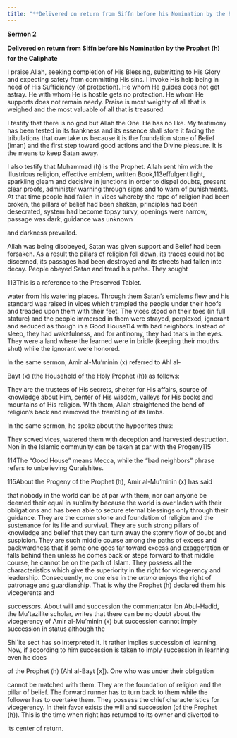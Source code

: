 ```yaml
---
title: "**Delivered on return from Siffn before his Nomination by the Prophet (h) for the Caliphate**" 
---
```

**Sermon 2**

**Delivered on return from Siffn before his Nomination by the Prophet \(h\) for the Caliphate**

I praise Allah, seeking completion of His Blessing, submitting to His Glory and expecting safety from committing His sins\. I invoke His help being in need of His Sufficiency \(of protection\)\. He whom He guides does not get astray\. He with whom He is hostile gets no protection\. He whom He supports does not remain needy\. Praise is most weighty of all that is weighed and the most valuable of all that is treasured\.

I testify that there is no god but Allah the One\. He has no like\. My testimony has been tested in its frankness and its essence shall store it facing the tribulations that overtake us because it is the foundation stone of Belief \(iman\) and the first step toward good actions and the Divine pleasure\. It is the means to keep Satan away\.

I also testify that Muhammad \(h\) is the Prophet\. Allah sent him with the illustrious religion, effective emblem, written Book,113effulgent light, sparkling gleam and decisive in junctions in order to dispel doubts, present clear proofs, administer warning through signs and to warn of punishments\. At that time people had fallen in vices whereby the rope of religion had been broken, the pillars of belief had been shaken, principles had been desecrated, system had become topsy turvy, openings were narrow, passage was dark, guidance was unknown

and darkness prevailed\.

Allah was being disobeyed, Satan was given support and Belief had been forsaken\. As a result the pillars of religion fell down, its traces could not be discerned, its passages had been destroyed and its streets had fallen into decay\. People obeyed Satan and tread his paths\. They sought

113This is a reference to the Preserved Tablet\.

<a id="page338"></a>water from his watering places\. Through them Satan’s emblems flew and his standard was raised in vices which trampled the people under their hoofs and treaded upon them with their feet\. The vices stood on their toes \(in full stature\) and the people immersed in them were strayed, perplexed, ignorant and seduced as though in a Good House114 with bad neighbors\. Instead of sleep, they had wakefulness, and for antinomy, they had tears in the eyes\. They were a land where the learned were in bridle \(keeping their mouths shut\) while the ignorant were honored\.

In the same sermon, Amir al\-Mu’minin \(x\) referred to Ahl al\-

Bayt \(x\) \(the Household of the Holy Prophet \(h\)\) as follows:

They are the trustees of His secrets, shelter for His affairs, source of knowledge about Him, center of His wisdom, valleys for His books and mountains of His religion\. With them, Allah straightened the bend of religion’s back and removed the trembling of its limbs\.

In the same sermon, he spoke about the hypocrites thus:

They sowed vices, watered them with deception and harvested destruction\. Non in the Islamic community can be taken at par with the Progeny115

114The “Good House” means Mecca, while the “bad neighbors” phrase refers to unbelieving Quraishites\.

115About the Progeny of the Prophet \(h\), Amir al\-Mu’minin \(x\) has said

that nobody in the world can be at par with them, nor can anyone be deemed their equal in sublimity because the world is over laden with their obligations and has been able to secure eternal blessings only through their guidance\. They are the corner stone and foundation of religion and the sustenance for its life and survival\. They are such strong pillars of knowledge and belief that they can turn away the stormy flow of doubt and suspicion\. They are such middle course among the paths of excess and backwardness that if some one goes far toward excess and exaggeration or falls behind then unless he comes back or steps forward to that middle course, he cannot be on the path of Islam\. They possess all the characteristics which give the superiority in the right for vicegerency and leadership\. Consequently, no one else in the _umma_ enjoys the right of patronage and guardianship\. That is why the Prophet \(h\) declared them his vicegerents and

successors\. About will and succession the commentator ibn Abul\-Hadid, the Mu’tazilite scholar, writes that there can be no doubt about the vicegerency of Amir al\-Mu’minin \(x\) but succession cannot imply succession in status although the

Shi\`ite sect has so interpreted it\. It rather implies succession of learning\. Now, if according to him succession is taken to imply succession in learning even he does

<a id="page339"></a>of the Prophet \(h\) \(Ahl al\-Bayt \[x\]\)\. One who was under their obligation

cannot be matched with them\. They are the foundation of religion and the pillar of belief\. The forward runner has to turn back to them while the follower has to overtake them\. They possess the chief characteristics for vicegerency\. In their favor exists the will and succession \(of the Prophet \(h\)\)\. This is the time when right has returned to its owner and diverted to

its center of return\.

